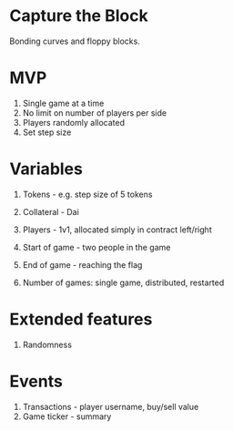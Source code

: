 # Capture the Block
Bonding curves and floppy blocks.

# MVP

1. Single game at a time
2. No limit on number of players per side
3. Players randomly allocated
4. Set step size

# Variables

1. Tokens - e.g. step size of 5 tokens
2. Collateral - Dai
3. Players - 1v1, allocated simply in contract left/right
4. Start of game - two people in the game
5. End of game - reaching the flag

6. Number of games: single game, distributed, restarted

# Extended features

1. Randomness 

# Events

1. Transactions - player username, buy/sell value 
2. Game ticker - summary
